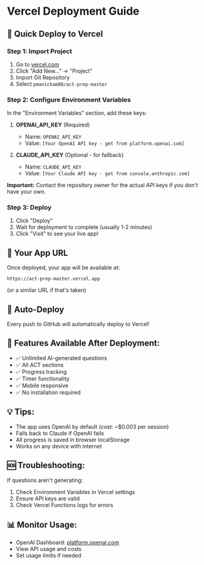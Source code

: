 # Vercel Deployment Guide

## 🚀 Quick Deploy to Vercel

### Step 1: Import Project
1. Go to [vercel.com](https://vercel.com)
2. Click "Add New..." → "Project"
3. Import Git Repository
4. Select `pmanickam80/act-prep-master`

### Step 2: Configure Environment Variables
In the "Environment Variables" section, add these keys:

1. **OPENAI_API_KEY** (Required)
   - Name: `OPENAI_API_KEY`
   - Value: `[Your OpenAI API key - get from platform.openai.com]`

2. **CLAUDE_API_KEY** (Optional - for fallback)
   - Name: `CLAUDE_API_KEY`
   - Value: `[Your Claude API key - get from console.anthropic.com]`

**Important:** Contact the repository owner for the actual API keys if you don't have your own.

### Step 3: Deploy
1. Click "Deploy"
2. Wait for deployment to complete (usually 1-2 minutes)
3. Click "Visit" to see your live app!

## 🔗 Your App URL
Once deployed, your app will be available at:
```
https://act-prep-master.vercel.app
```
(or a similar URL if that's taken)

## 🔄 Auto-Deploy
Every push to GitHub will automatically deploy to Vercel!

## 📱 Features Available After Deployment:
- ✅ Unlimited AI-generated questions
- ✅ All ACT sections
- ✅ Progress tracking
- ✅ Timer functionality
- ✅ Mobile responsive
- ✅ No installation required

## 💡 Tips:
- The app uses OpenAI by default (cost: ~$0.003 per session)
- Falls back to Claude if OpenAI fails
- All progress is saved in browser localStorage
- Works on any device with internet

## 🆘 Troubleshooting:
If questions aren't generating:
1. Check Environment Variables in Vercel settings
2. Ensure API keys are valid
3. Check Vercel Functions logs for errors

## 📊 Monitor Usage:
- OpenAI Dashboard: [platform.openai.com](https://platform.openai.com/usage)
- View API usage and costs
- Set usage limits if needed